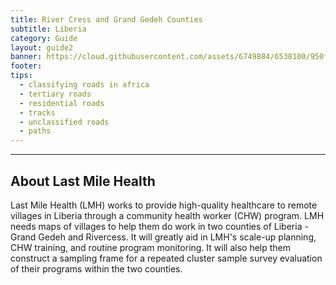 ```yaml
---
title: River Cress and Grand Gedeh Counties
subtitle: Liberia
category: Guide
layout: guide2
banner: https://cloud.githubusercontent.com/assets/6749884/6538100/950f69da-c42b-11e4-8435-af86c87bc664.JPG
footer: 
tips:
  - classifying roads in africa
  - tertiary roads
  - residential roads
  - tracks
  - unclassified roads
  - paths
---
```


<div id="test" class="col-lg-5 col-sm-6">
<hr class="section-heading-spacer">
<div class="clearfix"></div>

<h2 class="section-heading">About Last Mile Health</h2>

 <p>Last Mile Health (LMH) works to provide high-quality healthcare to remote villages in Liberia through a community health worker (CHW) program. LMH needs maps of villages to help them do work in two counties of Liberia - Grand Gedeh and Rivercess. It will greatly aid in LMH's scale-up planning, CHW training, and routine program monitoring. It will also help them construct a sampling frame for a repeated cluster sample survey evaluation of their programs within the two counties.</p>

<!--
</div>
<div class="col-lg-5 col-lg-offset-2 col-sm-6">
  <iframe style="margin-top:60px" src="http://www.openstreetmap.org/export/embed.html?bbox=89.3844223022461%2C22.701771555093703%2C89.67109680175781%2C22.85640378959344&amp;layer=mapnik" width="500" height="415" frameborder="0"></iframe>
</div>
-->